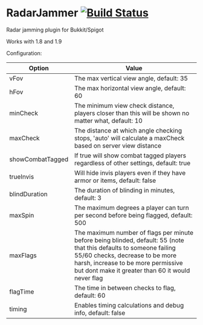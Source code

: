 # RadarJammer [![Build Status](http://vps40435.vps.ovh.ca:8080/job/RadarJammer/badge/icon)](http://vps40435.vps.ovh.ca:8080/job/RadarJammer/)
Radar jamming plugin for Bukkit/Spigot

Works with 1.8 and 1.9

Configuration:

|Option|Value|
|---|---|
|vFov|The max vertical view angle, default: 35|
|hFov|The max horizontal view angle, default: 60|
|minCheck| The minimum view check distance, players closer than this will be shown no matter what, default: 10|
|maxCheck|The distance at which angle checking stops, 'auto' will calculate a maxCheck based on server view distance|
|showCombatTagged|If true will show combat tagged players regardless of other settings, default: true|
|trueInvis|Will hide invis players even if they have armor or items, default: false|
|blindDuration|The duration of blinding in minutes, default: 3|
|maxSpin|The maximum degrees a player can turn per second before being flagged, default: 500|
|maxFlags|The maximum number of flags per minute before being blinded, default: 55 (note that this defaults to someone failing 55/60 checks, decrease to be more harsh, increase to be more permissive but dont make it greater than 60 it would never flag|
|flagTime|The time in between checks to flag, default: 60|
|timing|Enables timing calculations and debug info, default: false|
